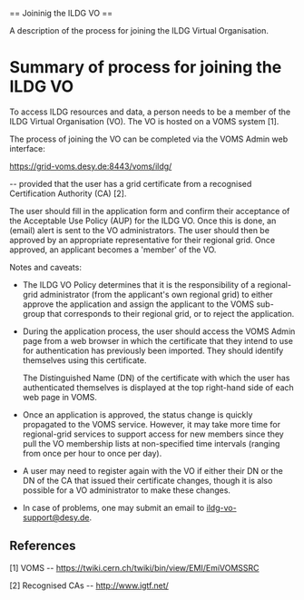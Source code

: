 == Joininig the ILDG VO ==

A description of the process for joining the ILDG Virtual Organisation. 

 Summary of process for joining the ILDG VO
 ==========================================
 
 To access ILDG resources and data, a person needs to be a member of the
 ILDG Virtual Organisation (VO). The VO is hosted on a VOMS system [1].
 
 The process of joining the VO can be completed via the VOMS Admin web
 interface:
 
   https://grid-voms.desy.de:8443/voms/ildg/
 
 -- provided that the user has a grid certificate from a recognised
 Certification Authority (CA) [2].
 
 The user should fill in the application form and confirm their
 acceptance of the Acceptable Use Policy (AUP) for the ILDG VO. Once this
 is done, an (email) alert is sent to the VO administrators. The user
 should then be approved by an appropriate representative for their
 regional grid. Once approved, an applicant becomes a 'member' of the VO.
 
 Notes and caveats:
 
 - The ILDG VO Policy determines that it is the responsibility of a
   regional-grid administrator (from the applicant's own regional grid)
   to either approve the application and assign the applicant to the VOMS
   sub-group that corresponds to their regional grid, or to reject the
   application.
 
 - During the application process, the user should access the VOMS Admin
   page from a web browser in which the certificate that they intend to
   use for authentication has previously been imported. They should
   identify themselves using this certificate.
 
   The Distinguished Name (DN) of the certificate with which the user has
   authenticated themselves is displayed at the top right-hand side of
   each web page in VOMS.
 
 - Once an application is approved, the status change is quickly
   propagated to the VOMS service. However, it may take more time for
   regional-grid services to support access for new members since they
   pull the VO membership lists at non-specified time intervals (ranging
   from once per hour to once per day).
 
 - A user may need to register again with the VO if either their DN or
   the DN of the CA that issued their certificate changes, though it is
   also possible for a VO administrator to make these changes.
 
 - In case of problems, one may submit an email to
   <ildg-vo-support@desy.de>.
 
 References
 ----------
 
 [1] VOMS -- https://twiki.cern.ch/twiki/bin/view/EMI/EmiVOMSSRC
 
 [2] Recognised CAs -- http://www.igtf.net/
